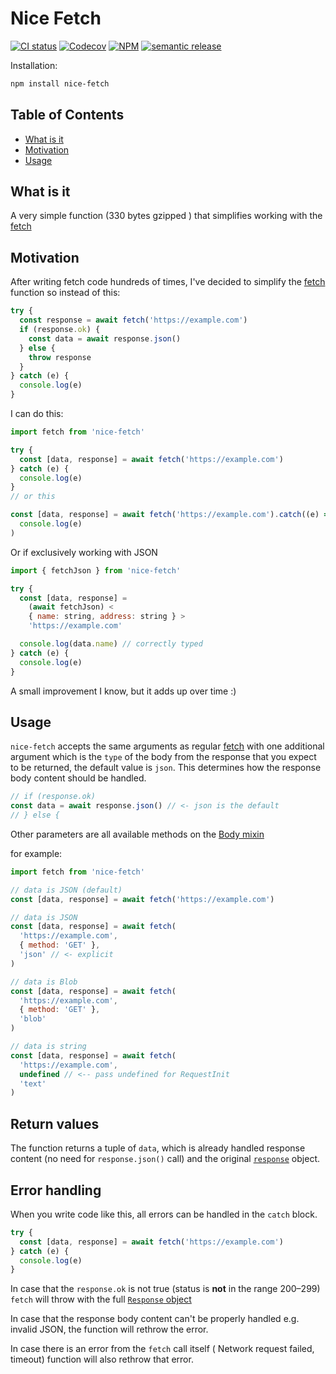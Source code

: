 # Nice Fetch

[![CI status](https://github.com/ivandotv/nice-fetch/workflows/Unit%20tests/badge.svg)](https://github.com/ivandotv/nice-fetch/actions?query=workflow%3A%22Unit+tests%22)
[![Codecov](https://img.shields.io/codecov/c/github/ivandotv/nice-fetch)](https://codecov.io/gh/ivandotv/nice-fetch)
[![NPM](https://img.shields.io/npm/l/nice-fetch)](https://www.npmjs.com/package/nice-fetch)
[![semantic release](https://img.shields.io/badge/%20%20%F0%9F%93%A6%F0%9F%9A%80-semantic--release-e10079.svg)](https://github.com/semantic-release/semantic-release)

Installation:

```sh
npm install nice-fetch
```

## Table of Contents

- [What is it](#what-is-it)
- [Motivation](#motivation)
- [Usage](#usage)

## What is it

A very simple function (330 bytes gzipped ) that simplifies working with the [fetch](https://developer.mozilla.org/en-US/docs/Web/API/Fetch_API)

## Motivation

After writing fetch code hundreds of times, I've decided to simplify the [fetch](https://developer.mozilla.org/en-US/docs/Web/API/Fetch_API) function so instead of this:

```js
try {
  const response = await fetch('https://example.com')
  if (response.ok) {
    const data = await response.json()
  } else {
    throw response
  }
} catch (e) {
  console.log(e)
}
```

I can do this:

```js
import fetch from 'nice-fetch'

try {
  const [data, response] = await fetch('https://example.com')
} catch (e) {
  console.log(e)
}
// or this

const [data, response] = await fetch('https://example.com').catch((e) =>
  console.log(e)
)
```

Or if exclusively working with JSON

```js
import { fetchJson } from 'nice-fetch'

try {
  const [data, response] =
    (await fetchJson) <
    { name: string, address: string } >
    'https://example.com'

  console.log(data.name) // correctly typed
} catch (e) {
  console.log(e)
}
```

A small improvement I know, but it adds up over time :)

## Usage

`nice-fetch` accepts the same arguments as regular [fetch](https://developer.mozilla.org/en-US/docs/Web/API/Fetch_API) with one additional argument which is the `type` of the body from the response that you expect to be returned, the default value is `json`. This determines how the response body content should be handled.

```js
// if (response.ok)
const data = await response.json() // <- json is the default
// } else {
```

Other parameters are all available methods on the [Body mixin](https://developer.mozilla.org/en-US/docs/Web/API/Body)

for example:

```js
import fetch from 'nice-fetch'

// data is JSON (default)
const [data, response] = await fetch('https://example.com')

// data is JSON
const [data, response] = await fetch(
  'https://example.com',
  { method: 'GET' },
  'json' // <- explicit
)

// data is Blob
const [data, response] = await fetch(
  'https://example.com',
  { method: 'GET' },
  'blob'
)

// data is string
const [data, response] = await fetch(
  'https://example.com',
  undefined // <-- pass undefined for RequestInit
  'text'
)
```

## Return values

The function returns a tuple of `data`, which is already handled response content (no need for `response.json()` call) and the original [`response`](https://developer.mozilla.org/en-US/docs/Web/API/Response) object.

## Error handling

When you write code like this, all errors can be handled in the `catch` block.

```js
try {
  const [data, response] = await fetch('https://example.com')
} catch (e) {
  console.log(e)
}
```

In case that the `response.ok` is not true (status is **not** in the range 200–299) `fetch` will throw with the full [`Response` object](https://developer.mozilla.org/en-US/docs/Web/API/Response)

In case that the response body content can't be properly handled e.g. invalid JSON, the function will rethrow the error.

In case there is an error from the `fetch` call itself ( Network request failed, timeout) function will also rethrow that error.
